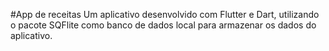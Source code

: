 #App de receitas
Um aplicativo desenvolvido com Flutter e Dart, utilizando o pacote SQFlite como banco de dados local para armazenar os dados do aplicativo.
